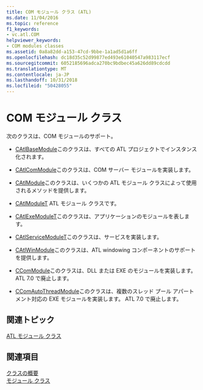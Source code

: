 ```yaml
---
title: COM モジュール クラス (ATL)
ms.date: 11/04/2016
ms.topic: reference
f1_keywords:
- vc.atl.COM
helpviewer_keywords:
- COM modules classes
ms.assetid: 0a8a82dd-a153-47cd-9bbe-1a1ad5d1a6ff
ms.openlocfilehash: dc18d35c52d99877ed493e61040547a983117ecf
ms.sourcegitcommit: 6052185696adca270bc9bdbec45a626dd89cdcdd
ms.translationtype: MT
ms.contentlocale: ja-JP
ms.lasthandoff: 10/31/2018
ms.locfileid: "50428055"
---
```

# <a name="com-modules-classes"></a>COM モジュール クラス

次のクラスは、COM モジュールのサポート。

- [CAtlBaseModule](../atl/reference/catlbasemodule-class.md)このクラスは、すべての ATL プロジェクトでインスタンス化されます。

- [CAtlComModule](../atl/reference/catlcommodule-class.md)このクラスは、COM サーバー モジュールを実装します。

- [CAtlModule](../atl/reference/catlmodule-class.md)このクラスは、いくつかの ATL モジュール クラスによって使用されるメソッドを提供します。

- [CAtlModuleT](../atl/reference/catlmodulet-class.md) ATL モジュール クラスです。

- [CAtlExeModuleT](../atl/reference/catlexemodulet-class.md)このクラスは、アプリケーションのモジュールを表します。

- [CAtlServiceModuleT](../atl/reference/catlservicemodulet-class.md)このクラスは、サービスを実装します。

- [CAtlWinModule](../atl/reference/catlwinmodule-class.md)このクラスは、ATL windowing コンポーネントのサポートを提供します。

- [CComModule](../atl/reference/ccommodule-class.md)このクラスは、DLL または EXE のモジュールを実装します。 ATL 7.0 で廃止します。

- [CComAutoThreadModule](../atl/reference/ccomautothreadmodule-class.md)このクラスは、複数のスレッド プール アパートメント対応の EXE モジュールを実装します。 ATL 7.0 で廃止します。

## <a name="related-articles"></a>関連トピック

[ATL モジュール クラス](../atl/atl-module-classes.md)

## <a name="see-also"></a>関連項目

[クラスの概要](../atl/atl-class-overview.md)<br/>
[モジュール クラス](../atl/atl-module-classes.md)

